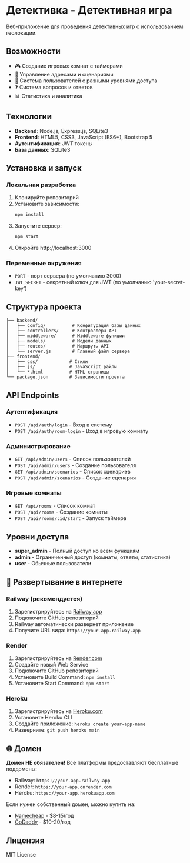 # Детективка - Детективная игра

Веб-приложение для проведения детективных игр с использованием геолокации.

## Возможности

- 🎮 Создание игровых комнат с таймерами
- 📍 Управление адресами и сценариями
- 👥 Система пользователей с разными уровнями доступа
- ❓ Система вопросов и ответов
- 📊 Статистика и аналитика

## Технологии

- **Backend**: Node.js, Express.js, SQLite3
- **Frontend**: HTML5, CSS3, JavaScript (ES6+), Bootstrap 5
- **Аутентификация**: JWT токены
- **База данных**: SQLite3

## Установка и запуск

### Локальная разработка

1. Клонируйте репозиторий
2. Установите зависимости:
   ```bash
   npm install
   ```
3. Запустите сервер:
   ```bash
   npm start
   ```
4. Откройте http://localhost:3000

### Переменные окружения

- `PORT` - порт сервера (по умолчанию 3000)
- `JWT_SECRET` - секретный ключ для JWT (по умолчанию 'your-secret-key')

## Структура проекта

```
├── backend/
│   ├── config/          # Конфигурация базы данных
│   ├── controllers/     # Контроллеры API
│   ├── middleware/      # Middleware функции
│   ├── models/          # Модели данных
│   ├── routes/          # Маршруты API
│   └── server.js        # Главный файл сервера
├── frontend/
│   ├── css/            # Стили
│   ├── js/             # JavaScript файлы
│   └── *.html          # HTML страницы
└── package.json        # Зависимости проекта
```

## API Endpoints

### Аутентификация
- `POST /api/auth/login` - Вход в систему
- `POST /api/auth/room-login` - Вход в игровую комнату

### Администрирование
- `GET /api/admin/users` - Список пользователей
- `POST /api/admin/users` - Создание пользователя
- `GET /api/admin/scenarios` - Список сценариев
- `POST /api/admin/scenarios` - Создание сценария

### Игровые комнаты
- `GET /api/rooms` - Список комнат
- `POST /api/rooms` - Создание комнаты
- `POST /api/rooms/:id/start` - Запуск таймера

## Уровни доступа

- **super_admin** - Полный доступ ко всем функциям
- **admin** - Ограниченный доступ (комнаты, ответы, статистика)
- **user** - Обычные пользователи

## 🚀 Развертывание в интернете

### Railway (рекомендуется)
1. Зарегистрируйтесь на [Railway.app](https://railway.app)
2. Подключите GitHub репозиторий
3. Railway автоматически развернет приложение
4. Получите URL вида: `https://your-app.railway.app`

### Render
1. Зарегистрируйтесь на [Render.com](https://render.com)
2. Создайте новый Web Service
3. Подключите GitHub репозиторий
4. Установите Build Command: `npm install`
5. Установите Start Command: `npm start`

### Heroku
1. Зарегистрируйтесь на [Heroku.com](https://heroku.com)
2. Установите Heroku CLI
3. Создайте приложение: `heroku create your-app-name`
4. Разверните: `git push heroku main`

## 🌐 Домен

**Домен НЕ обязателен!** Все платформы предоставляют бесплатные поддомены:
- Railway: `https://your-app.railway.app`
- Render: `https://your-app.onrender.com`
- Heroku: `https://your-app.herokuapp.com`

Если нужен собственный домен, можно купить на:
- [Namecheap](https://namecheap.com) - $8-15/год
- [GoDaddy](https://godaddy.com) - $10-20/год

## Лицензия

MIT License

